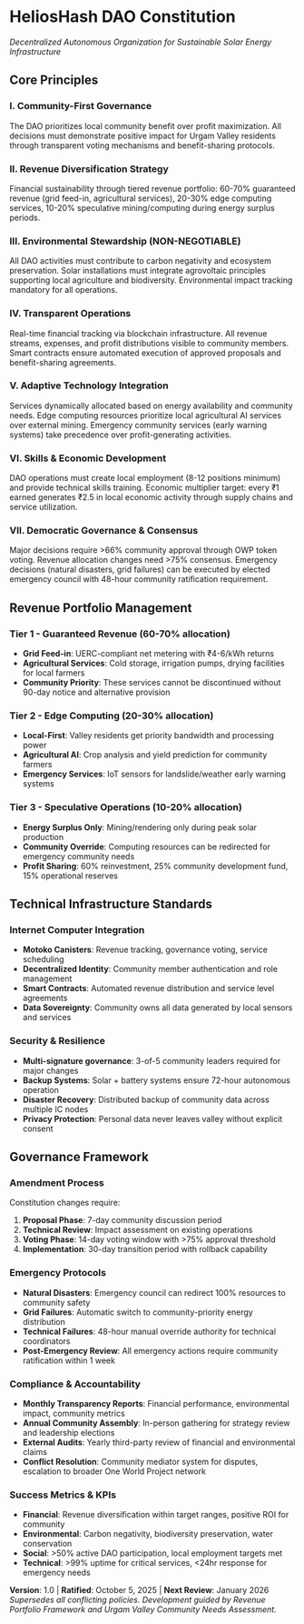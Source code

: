 # HeliosHash DAO Constitution

_Decentralized Autonomous Organization for Sustainable Solar Energy Infrastructure_

## Core Principles

### I. Community-First Governance

The DAO prioritizes local community benefit over profit maximization. All decisions must demonstrate positive impact for Urgam Valley residents through transparent voting mechanisms and benefit-sharing protocols.

### II. Revenue Diversification Strategy

Financial sustainability through tiered revenue portfolio: 60-70% guaranteed revenue (grid feed-in, agricultural services), 20-30% edge computing services, 10-20% speculative mining/computing during energy surplus periods.

### III. Environmental Stewardship (NON-NEGOTIABLE)

All DAO activities must contribute to carbon negativity and ecosystem preservation. Solar installations must integrate agrovoltaic principles supporting local agriculture and biodiversity. Environmental impact tracking mandatory for all operations.

### IV. Transparent Operations

Real-time financial tracking via blockchain infrastructure. All revenue streams, expenses, and profit distributions visible to community members. Smart contracts ensure automated execution of approved proposals and benefit-sharing agreements.

### V. Adaptive Technology Integration

Services dynamically allocated based on energy availability and community needs. Edge computing resources prioritize local agricultural AI services over external mining. Emergency community services (early warning systems) take precedence over profit-generating activities.

### VI. Skills & Economic Development

DAO operations must create local employment (8-12 positions minimum) and provide technical skills training. Economic multiplier target: every ₹1 earned generates ₹2.5 in local economic activity through supply chains and service utilization.

### VII. Democratic Governance & Consensus

Major decisions require >66% community approval through OWP token voting. Revenue allocation changes need >75% consensus. Emergency decisions (natural disasters, grid failures) can be executed by elected emergency council with 48-hour community ratification requirement.

## Revenue Portfolio Management

### Tier 1 - Guaranteed Revenue (60-70% allocation)

- **Grid Feed-in**: UERC-compliant net metering with ₹4-6/kWh returns
- **Agricultural Services**: Cold storage, irrigation pumps, drying facilities for local farmers
- **Community Priority**: These services cannot be discontinued without 90-day notice and alternative provision

### Tier 2 - Edge Computing (20-30% allocation)

- **Local-First**: Valley residents get priority bandwidth and processing power
- **Agricultural AI**: Crop analysis and yield prediction for community farmers
- **Emergency Services**: IoT sensors for landslide/weather early warning systems

### Tier 3 - Speculative Operations (10-20% allocation)

- **Energy Surplus Only**: Mining/rendering only during peak solar production
- **Community Override**: Computing resources can be redirected for emergency community needs
- **Profit Sharing**: 60% reinvestment, 25% community development fund, 15% operational reserves

## Technical Infrastructure Standards

### Internet Computer Integration

- **Motoko Canisters**: Revenue tracking, governance voting, service scheduling
- **Decentralized Identity**: Community member authentication and role management
- **Smart Contracts**: Automated revenue distribution and service level agreements
- **Data Sovereignty**: Community owns all data generated by local sensors and services

### Security & Resilience

- **Multi-signature governance**: 3-of-5 community leaders required for major changes
- **Backup Systems**: Solar + battery systems ensure 72-hour autonomous operation
- **Disaster Recovery**: Distributed backup of community data across multiple IC nodes
- **Privacy Protection**: Personal data never leaves valley without explicit consent

## Governance Framework

### Amendment Process

Constitution changes require:

1. **Proposal Phase**: 7-day community discussion period
2. **Technical Review**: Impact assessment on existing operations
3. **Voting Phase**: 14-day voting window with >75% approval threshold
4. **Implementation**: 30-day transition period with rollback capability

### Emergency Protocols

- **Natural Disasters**: Emergency council can redirect 100% resources to community safety
- **Grid Failures**: Automatic switch to community-priority energy distribution
- **Technical Failures**: 48-hour manual override authority for technical coordinators
- **Post-Emergency Review**: All emergency actions require community ratification within 1 week

### Compliance & Accountability

- **Monthly Transparency Reports**: Financial performance, environmental impact, community metrics
- **Annual Community Assembly**: In-person gathering for strategy review and leadership elections
- **External Audits**: Yearly third-party review of financial and environmental claims
- **Conflict Resolution**: Community mediator system for disputes, escalation to broader One World Project network

### Success Metrics & KPIs

- **Financial**: Revenue diversification within target ranges, positive ROI for community
- **Environmental**: Carbon negativity, biodiversity preservation, water conservation
- **Social**: >50% active DAO participation, local employment targets met
- **Technical**: >99% uptime for critical services, <24hr response for emergency needs

**Version**: 1.0 | **Ratified**: October 5, 2025 | **Next Review**: January 2026
_Supersedes all conflicting policies. Development guided by Revenue Portfolio Framework and Urgam Valley Community Needs Assessment._
